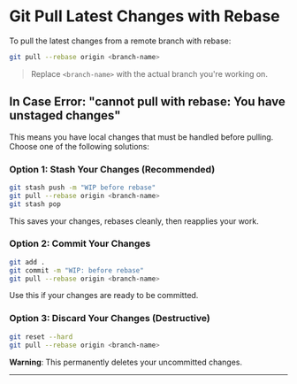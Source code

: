 # Git Pull Latest Changes with Rebase

To pull the latest changes from a remote branch with rebase:

```bash
git pull --rebase origin <branch-name>
```

> Replace `<branch-name>` with the actual branch you're working on.

## In Case Error: "cannot pull with rebase: You have unstaged changes"

This means you have local changes that must be handled before pulling. Choose one of the following solutions:

### Option 1: Stash Your Changes (Recommended)

```bash
git stash push -m "WIP before rebase"
git pull --rebase origin <branch-name>
git stash pop
```

This saves your changes, rebases cleanly, then reapplies your work.

### Option 2: Commit Your Changes

```bash
git add .
git commit -m "WIP: before rebase"
git pull --rebase origin <branch-name>
```

Use this if your changes are ready to be committed.

### Option 3: Discard Your Changes (Destructive)

```bash
git reset --hard
git pull --rebase origin <branch-name>
```

**Warning**: This permanently deletes your uncommitted changes.

---

